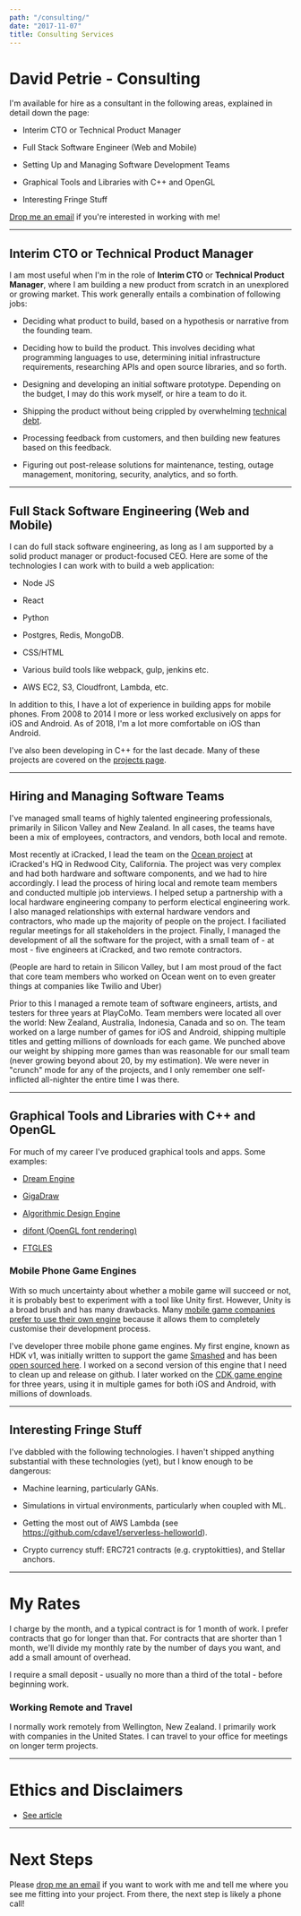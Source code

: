 ```yaml
---
path: "/consulting/"
date: "2017-11-07"
title: Consulting Services
---
```


# David Petrie - Consulting

I'm available for hire as a consultant in the following areas, explained in detail down the page:

* Interim CTO or Technical Product Manager

* Full Stack Software Engineer (Web and Mobile)

* Setting Up and Managing Software Development Teams

* Graphical Tools and Libraries with C++ and OpenGL

* Interesting Fringe Stuff

[Drop me an email](mailto:me@davidpetrie.com) if you're interested in working with me!

---

## Interim CTO or Technical Product Manager

I am most useful when I'm in the role of **Interim CTO** or **Technical Product Manager**, where I am building a new product from scratch in an unexplored or growing market.  This work generally entails a combination of following jobs:

* Deciding what product to build, based on a hypothesis or narrative from the founding team.

* Deciding how to build the product.  This involves deciding what programming languages to use, determining initial infrastructure requirements, researching APIs and open source libraries, and so forth.

* Designing and developing an initial software prototype.  Depending on the budget, I may do this work myself, or hire a team to do it.

* Shipping the product without being crippled by overwhelming [technical debt](https://en.wikipedia.org/wiki/Technical_debt).

* Processing feedback from customers, and then building new features based on this feedback.

* Figuring out post-release solutions for maintenance, testing, outage management, monitoring, security, analytics, and so forth.


---

## Full Stack Software Engineering (Web and Mobile)

I can do full stack software engineering, as long as I am supported by a solid product manager or product-focused CEO.  Here are some of the technologies I can work with to build a web application:

* Node JS

* React

* Python

* Postgres, Redis, MongoDB.

* CSS/HTML

* Various build tools like webpack, gulp, jenkins etc.

* AWS EC2, S3, Cloudfront, Lambda, etc.

In addition to this, I have a lot of experience in building apps for mobile phones.  From 2008 to 2014 I more or less worked exclusively on apps for iOS and Android.  As of 2018, I'm a lot more comfortable on iOS than Android.

I've also been developing in C++ for the last decade. Many of these projects are covered on the [projects page](/projects).

---

## Hiring and Managing Software Teams

I've managed small teams of highly talented engineering professionals, primarily in Silicon Valley and New Zealand.  In all cases, the teams have been a mix of employees, contractors, and vendors, both local and remote.

Most recently at iCracked, I lead the team on the [Ocean project](/project/ocean/) at iCracked's HQ in Redwood City, California.  The project was very complex and had both hardware and software components, and we had to hire accordingly.  I lead the process of hiring local and remote team members and conducted multiple job interviews.  I helped setup a partnership with a local hardware engineering company to perform electical engineering work.  I also managed relationships with external hardware vendors and contractors, who made up the majority of people on the project.  I faciliated regular meetings for all stakeholders in the project.  Finally, I managed the development of all the software for the project, with a small team of - at most - five engineers at iCracked, and two remote contractors.

(People are hard to retain in Silicon Valley, but I am most proud of the fact that core team members who worked on Ocean went on to even greater things at companies like Twilio and Uber)

Prior to this I managed a remote team of software engineers, artists, and testers for three years at PlayCoMo.  Team members were located all over the world: New Zealand, Australia, Indonesia, Canada and so on.  The team worked on a large number of games for iOS and Android, shipping multiple titles and getting millions of downloads for each game.  We punched above our weight by shipping more games than was reasonable for our small team (never growing beyond about 20, by my estimation).  We were never in "crunch" mode for any of the projects, and I only remember one self-inflicted all-nighter the entire time I was there.

---

## Graphical Tools and Libraries with C++ and OpenGL
 
For much of my career I've produced graphical tools and apps.  Some examples:
* [Dream Engine](/project/dream_engine/)

* [GigaDraw](/project/dream_engine/)

* [Algorithmic Design Engine](/project/algorithmic_design_engine/)

* [difont (OpenGL font rendering)](/project/difont/)

* [FTGLES](/project/ftgles/)


### Mobile Phone Game Engines

With so much uncertainty about whether a mobile game will succeed or not, it is probably best to experiment with a tool like Unity first.  However, Unity is a broad brush and has many drawbacks. Many [mobile game companies prefer to use their own engine](https://www.quora.com/What-3D-engine-does-the-Clash-of-Clans-mobile-game-use/answer/Leon-Kitain) because it allows them to completely customise their development process.

I've developer three mobile phone game engines.  My first engine, known as HDK v1, was initially written to support the game [Smashed](/project/smashed) and has been [open sourced here](https://github.com/cdave1/hdk).  I worked on a second version of this engine that I need to clean up and release on github.  I later worked on the [CDK game engine](/project/cdk_game_engine/) for three years, using it in multiple games for both iOS and Android, with millions of downloads.

---

## Interesting Fringe Stuff

I've dabbled with the following technologies.  I haven't shipped anything substantial with these technologies (yet), but I know enough to be dangerous:

* Machine learning, particularly GANs.

* Simulations in virtual environments, particularly when coupled with ML.

* Getting the most out of AWS Lambda (see https://github.com/cdave1/serverless-helloworld).

* Crypto currency stuff: ERC721 contracts (e.g. cryptokitties), and Stellar anchors.


---


# My Rates

I charge by the month, and a typical contract is for 1 month of work.  I prefer contracts that go for longer than that.  For contracts that are shorter than 1 month, we'll divide my monthly rate by the number of days you want, and add a small amount of overhead.

I require a small deposit - usually no more than a third of the total - before beginning work.

### Working Remote and Travel

I normally work remotely from Wellington, New Zealand.  I primarily work with companies in the United States.  I can travel to your office for meetings on longer term projects.


---

# Ethics and Disclaimers

* [See article](/ethics/)

---

# Next Steps

Please [drop me an email](mailto:me@davidpetrie.com) if you want to work with me and tell me where you see me fitting into your project.  From there, the next step is likely a phone call!